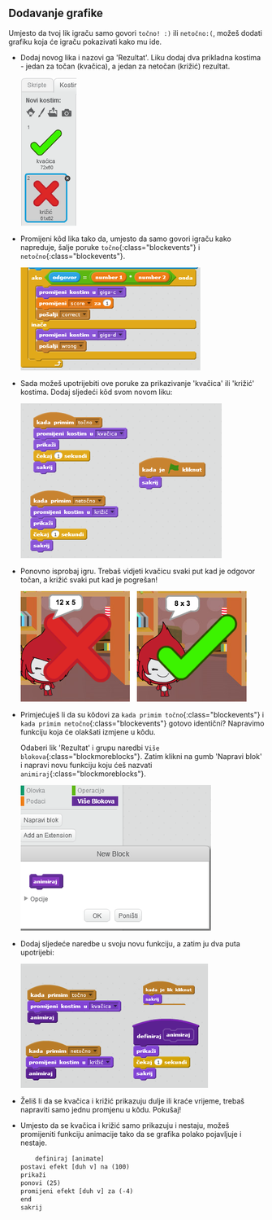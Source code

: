 ## Dodavanje grafike

Umjesto da tvoj lik igraču samo govori `točno! :)` ili `netočno:(`, možeš dodati grafiku koja će igraču pokazivati kako mu ide.

+ Dodaj novog lika i nazovi ga 'Rezultat'. Liku dodaj dva prikladna kostima - jedan za točan (kvačica), a jedan za netočan (križić) rezultat.
    
    ![screenshot](images/brain-result.png)

+ Promijeni kôd lika tako da, umjesto da samo govori igraču kako napreduje, šalje poruke `točno`{:class="blockevents"} i `netočno`{:class="blockevents"}.
    
    ![screenshot](images/brain-broadcast-answer.png)

+ Sada možeš upotrijebiti ove poruke za prikazivanje 'kvačica' ili 'križić' kostima. Dodaj sljedeći kôd svom novom liku:
    
    ![screenshot](images/brain-show-answer.png)

+ Ponovno isprobaj igru. Trebaš vidjeti kvačicu svaki put kad je odgovor točan, a križić svaki put kad je pogrešan!
    
    ![screenshot](images/brain-test-answer.png)

+ Primjećuješ li da su kôdovi za `kada primim točno`{:class="blockevents"} i `kada primim netočno`{:class="blockevents"} gotovo identični? Napravimo funkciju koja će olakšati izmjene u kôdu.
    
    Odaberi lik 'Rezultat' i grupu naredbi `Više blokova`{:class="blockmoreblocks"}. Zatim klikni na gumb 'Napravi blok' i napravi novu funkciju koju ćeš nazvati `animiraj`{:class="blockmoreblocks"}.
    
    ![screenshot](images/brain-animate-function.png)

+ Dodaj sljedeće naredbe u svoju novu funkciju, a zatim ju dva puta upotrijebi:
    
    ![screenshot](images/brain-use-function.png)

+ Želiš li da se kvačica i križić prikazuju dulje ili kraće vrijeme, trebaš napraviti samo jednu promjenu u kôdu. Pokušaj!

+ Umjesto da se kvačica i križić samo prikazuju i nestaju, možeš promijeniti funkciju animacije tako da se grafika polako pojavljuje i nestaje.
    
    ```blocks
        definiraj [animate]
    postavi efekt [duh v] na (100)
    prikaži
    ponovi (25)
    promijeni efekt [duh v] za (-4)
    end
    sakrij
    ```